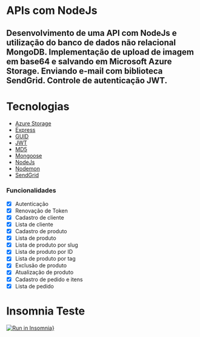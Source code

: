# APIs com NodeJs 

## Desenvolvimento de uma API com NodeJs e utilização do banco de dados não relacional MongoDB. Implementação de upload de imagem em base64 e salvando em Microsoft Azure Storage. Enviando e-mail com biblioteca SendGrid. Controle de autenticação JWT.

Tecnologias
=================
<!--ts-->
   * [Azure Storage](https://github.com/Azure/azure-storage-node)
   * [Express](http://expressjs.com/)
   * [GUID](github.com/dandean/guid)
   * [JWT](https://github.com/auth0/node-jsonwebtoken#readme)
   * [MD5](https://github.com/pvorb/node-md5#readme)
   * [Mongoose](https://mongoosejs.com/)
   * [NodeJs](https://nodejs.org/en/)
   * [Nodemon](https://nodemon.io/)
   * [SendGrid](https://sendgrid.com/)
<!--te-->

### Funcionalidades
- [x] Autenticação
- [x] Renovação de Token
- [x] Cadastro de cliente
- [x] Lista de cliente
- [x] Cadastro de produto
- [x] Lista de produto
- [x] Lista de produto por slug
- [x] Lista de produto por ID
- [x] Lista de produto por tag
- [x] Exclusão de produto
- [x] Atualização de produto
- [x] Cadastro de pedido e itens
- [x] Lista de pedido

# Insomnia Teste
[![Run in Insomnia}](https://insomnia.rest/images/run.svg)](https://insomnia.rest/run/?label=API%20NodeJs&uri=https%3A%2F%2Fraw.githubusercontent.com%2Frafaadail%2Fapi-nodejs%2Fmaster%2Fexport.json)
